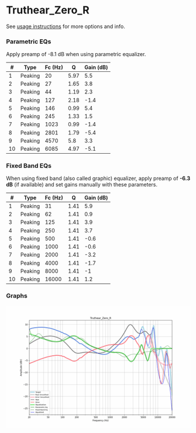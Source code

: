 # Truthear_Zero_R
See [usage instructions](https://github.com/jaakkopasanen/AutoEq#usage) for more options and info.

### Parametric EQs
Apply preamp of -8.1 dB when using parametric equalizer.

|   # | Type    |   Fc (Hz) |    Q |   Gain (dB) |
|-----|---------|-----------|------|-------------|
|   1 | Peaking |        20 | 5.97 |         5.5 |
|   2 | Peaking |        27 | 1.65 |         3.8 |
|   3 | Peaking |        44 | 1.19 |         2.3 |
|   4 | Peaking |       127 | 2.18 |        -1.4 |
|   5 | Peaking |       146 | 0.99 |         5.4 |
|   6 | Peaking |       245 | 1.33 |         1.5 |
|   7 | Peaking |      1023 | 0.99 |        -1.4 |
|   8 | Peaking |      2801 | 1.79 |        -5.4 |
|   9 | Peaking |      4570 | 5.8  |         3.3 |
|  10 | Peaking |      6085 | 4.97 |        -5.1 |

### Fixed Band EQs
When using fixed band (also called graphic) equalizer, apply preamp of **-6.3 dB** (if available) and set gains manually with these parameters.

|   # | Type    |   Fc (Hz) |    Q |   Gain (dB) |
|-----|---------|-----------|------|-------------|
|   1 | Peaking |        31 | 1.41 |         5.9 |
|   2 | Peaking |        62 | 1.41 |         0.9 |
|   3 | Peaking |       125 | 1.41 |         3.9 |
|   4 | Peaking |       250 | 1.41 |         3.7 |
|   5 | Peaking |       500 | 1.41 |        -0.6 |
|   6 | Peaking |      1000 | 1.41 |        -0.6 |
|   7 | Peaking |      2000 | 1.41 |        -3.2 |
|   8 | Peaking |      4000 | 1.41 |        -1.7 |
|   9 | Peaking |      8000 | 1.41 |        -1   |
|  10 | Peaking |     16000 | 1.41 |         1.2 |

### Graphs
![](./Truthear_Zero_R.png)
